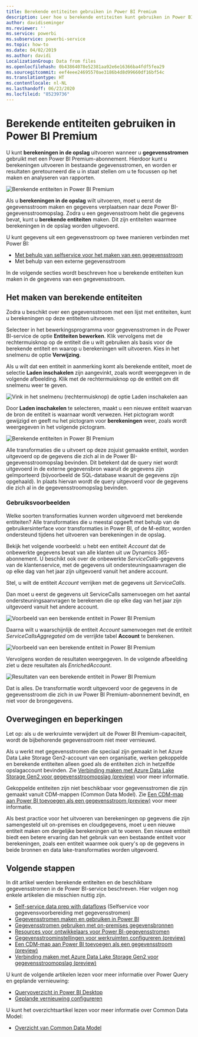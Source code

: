 ```yaml
---
title: Berekende entiteiten gebruiken in Power BI Premium
description: Leer hoe u berekende entiteiten kunt gebruiken in Power BI Premium
author: davidiseminger
ms.reviewer: ''
ms.service: powerbi
ms.subservice: powerbi-service
ms.topic: how-to
ms.date: 04/02/2019
ms.author: davidi
LocalizationGroup: Data from files
ms.openlocfilehash: 0b43864078e52381aa92e6e16366ba4fdf5fea29
ms.sourcegitcommit: eef4eee24695570ae3186b4d8d99660df16bf54c
ms.translationtype: HT
ms.contentlocale: nl-NL
ms.lasthandoff: 06/23/2020
ms.locfileid: "85239736"
---
```

# <a name="using-computed-entities-on-power-bi-premium"></a>Berekende entiteiten gebruiken in Power BI Premium

U kunt **berekeningen in de opslag** uitvoeren wanneer u **gegevensstromen** gebruikt met een Power BI Premium-abonnement. Hierdoor kunt u berekeningen uitvoeren in bestaande gegevensstromen, en worden er resultaten geretourneerd die u in staat stellen om u te focussen op het maken en analyseren van rapporten. 

![Berekende entiteiten in Power BI Premium](media/service-dataflows-computed-entities-premium/computed-entities-premium_00.png)

Als u **berekeningen in de opslag** wilt uitvoeren, moet u eerst de gegevensstroom maken en gegevens verplaatsen naar deze Power BI-gegevensstroomopslag. Zodra u een gegevensstroom hebt die gegevens bevat, kunt u **berekende entiteiten** maken. Dit zijn entiteiten waarmee berekeningen in de opslag worden uitgevoerd. 

U kunt gegevens uit een gegevensstroom op twee manieren verbinden met Power BI:

* [Met behulp van selfservice voor het maken van een gegevensstroom](service-dataflows-create-use.md)
* Met behulp van een externe gegevensstroom

In de volgende secties wordt beschreven hoe u berekende entiteiten kun maken in de gegevens van een gegevensstroom.

## <a name="how-to-create-computed-entities"></a>Het maken van berekende entiteiten 

Zodra u beschikt over een gegevensstroom met een lijst met entiteiten, kunt u berekeningen op deze entiteiten uitvoeren.

Selecteer in het bewerkingsprogramma voor gegevensstromen in de Power BI-service de optie **Entiteiten bewerken**. Klik vervolgens met de rechtermuisknop op de entiteit die u wilt gebruiken als basis voor de berekende entiteit en waarop u berekeningen wilt uitvoeren. Kies in het snelmenu de optie **Verwijzing**.

Als u wilt dat een entiteit in aanmerking komt als berekende entiteit, moet de selectie **Laden inschakelen** zijn aangevinkt, zoals wordt weergegeven in de volgende afbeelding. Klik met de rechtermuisknop op de entiteit om dit snelmenu weer te geven.

![Vink in het snelmenu (rechtermuisknop) de optie Laden inschakelen aan](media/service-dataflows-computed-entities-premium/computed-entities-premium_01.png)

Door **Laden inschakelen** te selecteren, maakt u een nieuwe entiteit waarvan de bron de entiteit is waarnaar wordt verwezen. Het pictogram wordt gewijzigd en geeft nu het pictogram voor **berekeningen** weer, zoals wordt weergegeven in het volgende pictogram.

![Berekende entiteiten in Power BI Premium](media/service-dataflows-computed-entities-premium/computed-entities-premium_00.png)

Alle transformaties die u uitvoert op deze zojuist gemaakte entiteit, worden uitgevoerd op de gegevens die zich al in de Power BI-gegevensstroomopslag bevinden. Dit betekent dat de query niet wordt uitgevoerd in de externe gegevensbron waaruit de gegevens zijn geïmporteerd (bijvoorbeeld de SQL-database waaruit de gegevens zijn opgehaald). In plaats hiervan wordt de query uitgevoerd voor de gegevens die zich al in de gegevensstroomopslag bevinden.

### <a name="example-use-cases"></a>Gebruiksvoorbeelden
Welke soorten transformaties kunnen worden uitgevoerd met berekende entiteiten? Alle transformaties die u meestal opgeeft met behulp van de gebruikersinterface voor transformaties in Power BI, of de M-editor, worden ondersteund tijdens het uitvoeren van berekeningen in de opslag. 

Bekijk het volgende voorbeeld: u hebt een entiteit *Account* dat de onbewerkte gegevens bevat van alle klanten uit uw Dynamics 365-abonnement. U beschikt ook over de onbewerkte *ServiceCalls*-gegevens van de klantenservice, met de gegevens uit ondersteuningsaanvragen die op elke dag van het jaar zijn uitgevoerd vanuit het andere account.

Stel, u wilt de entiteit *Account* verrijken met de gegevens uit *ServiceCalls*. 

Dan moet u eerst de gegevens uit ServiceCalls samenvoegen om het aantal ondersteuningsaanvragen te berekenen die op elke dag van het jaar zijn uitgevoerd vanuit het andere account. 

![Voorbeeld van een berekende entiteit in Power BI Premium](media/service-dataflows-computed-entities-premium/computed-entities-premium_02.png)

Daarna wilt u waarschijnlijk de entiteit *Account* samenvoegen met de entiteit *ServiceCallsAggregated* om de verrijkte tabel **Account** te berekenen.

![Voorbeeld van een berekende entiteit in Power BI Premium](media/service-dataflows-computed-entities-premium/computed-entities-premium_03.png)

Vervolgens worden de resultaten weergegeven. In de volgende afbeelding ziet u deze resultaten als *EnrichedAccount*.

![Resultaten van een berekende entiteit in Power BI Premium](media/service-dataflows-computed-entities-premium/computed-entities-premium_04.png)

Dat is alles. De transformatie wordt uitgevoerd voor de gegevens in de gegevensstroom die zich in uw Power BI Premium-abonnement bevindt, en niet voor de brongegevens.

## <a name="considerations-and-limitations"></a>Overwegingen en beperkingen

Let op: als u de werkruimte verwijdert uit de Power BI Premium-capaciteit, wordt de bijbehorende gegevensstroom niet meer vernieuwd. 

Als u werkt met gegevensstromen die speciaal zijn gemaakt in het Azure Data Lake Storage Gen2-account van een organisatie, werken gekoppelde en berekende entiteiten alleen goed als de entiteiten zich in hetzelfde opslagaccount bevinden. Zie [Verbinding maken met Azure Data Lake Storage Gen2 voor gegevensstroomopslag (preview)](service-dataflows-connect-azure-data-lake-storage-gen2.md) voor meer informatie.

Gekoppelde entiteiten zijn niet beschikbaar voor gegevensstromen die zijn gemaakt vanuit CDM-mappen (Common Data Model). Zie [Een CDM-map aan Power BI toevoegen als een gegevensstroom (preview)](service-dataflows-add-cdm-folder.md) voor meer informatie.

Als best practice voor het uitvoeren van berekeningen op gegevens die zijn samengesteld uit on-premises en cloudgegevens, moet u een nieuwe entiteit maken om dergelijke berekeningen uit te voeren. Een nieuwe entiteit biedt een betere ervaring dan het gebruik van een bestaande entiteit voor berekeningen, zoals een entiteit waarmee ook query's op de gegevens in beide bronnen en data lake-transformaties worden uitgevoerd.

## <a name="next-steps"></a>Volgende stappen

In dit artikel werden berekende entiteiten en de beschikbare gegevensstromen in de Power BI-service beschreven. Hier volgen nog enkele artikelen die misschien nuttig zijn.

* [Self-service data prep with dataflows](service-dataflows-overview.md) (Selfservice voor gegevensvoorbereiding met gegevensstromen)
* [Gegevensstromen maken en gebruiken in Power BI](service-dataflows-create-use.md)
* [Gegevensstromen gebruiken met on-premises gegevensbronnen](service-dataflows-on-premises-gateways.md)
* [Resources voor ontwikkelaars voor Power BI-gegevensstromen](service-dataflows-developer-resources.md)
* [Gegevensstroominstellingen voor werkruimten configureren (preview)](service-dataflows-configure-workspace-storage-settings.md)
* [Een CDM-map aan Power BI toevoegen als een gegevensstroom (preview)](service-dataflows-add-cdm-folder.md)
* [Verbinding maken met Azure Data Lake Storage Gen2 voor gegevensstroomopslag (preview)](service-dataflows-connect-azure-data-lake-storage-gen2.md)

U kunt de volgende artikelen lezen voor meer informatie over Power Query en geplande vernieuwing:
* [Queryoverzicht in Power BI Desktop](desktop-query-overview.md)
* [Geplande vernieuwing configureren](../connect-data/refresh-scheduled-refresh.md)

U kunt het overzichtsartikel lezen voor meer informatie over Common Data Model:
* [Overzicht van Common Data Model](https://docs.microsoft.com/powerapps/common-data-model/overview)
